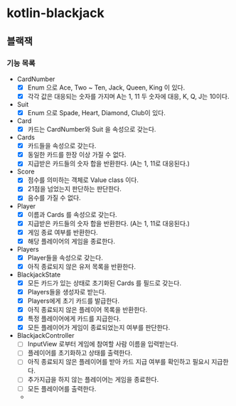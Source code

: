 # kotlin-blackjack

## 블랙잭

### 기능 목록
- CardNumber
  - [x] Enum 으로 Ace, Two ~ Ten, Jack, Queen, King 이 있다.
  - [x] 각각 값은 대응되는 숫자를 가지며 A는 1, 11 두 숫자에 대응, K, Q, J는 10이다.
- Suit
  - [x] Enum 으로 Spade, Heart, Diamond, Club이 있다.
- Card
  - [x] 카드는 CardNumber와 Suit 을 속성으로 갖는다.
- Cards
  - [x] 카드들을 속성으로 갖는다.
  - [x] 동일한 카드를 한장 이상 가질 수 없다.
  - [x] 지급받은 카드들의 숫자 합을 반환한다. (A는 1, 11로 대응된다.)
- Score
  - [x] 점수를 의미하는 객체로 Value class 이다.
  - [x] 21점을 넘었는지 판단하는 판단한다.
  - [x] 음수를 가질 수 없다.
- Player
  - [x] 이름과 Cards 를 속성으로 갖는다.
  - [x] 지급받은 카드들의 숫자 합을 반환한다. (A는 1, 11로 대응된다.)
  - [x] 게임 종료 여부를 반환한다.
  - [x] 해당 플레이어의 게임을 종료한다.
- Players
  - [x] Player들을 속성으로 갖는다.
  - [x] 아직 종료되지 않은 유저 목록을 반환한다.
- BlackjackState
  - [x] 모든 카드가 있는 상태로 초기화된 Cards 를 필드로 갖는다.
  - [x] Players들을 생성자로 받는다.
  - [x] Players에게 초기 카드를 발급한다.
  - [x] 아직 종료되지 않은 플레이어 목록을 반환한다.
  - [x] 특정 플레이어에게 카드를 지급한다.
  - [x] 모든 플레이어가 게임이 종료되었는지 여부를 판단한다.
- BlackjackController
  - [ ] InputView 로부터 게임에 참여할 사람 이름을 입력받는다.
  - [ ] 플레이어를 초기화하고 상태를 출력한다.
  - [ ] 아직 종료되지 않은 플레이어를 받아 카드 지급 여부를 확인하고 필요시 지급한다.
  - [ ] 추가지급을 하지 않는 플레이어는 게임을 종료한다.
  - [ ] 모든 플레이어를 출력한다.
  - 